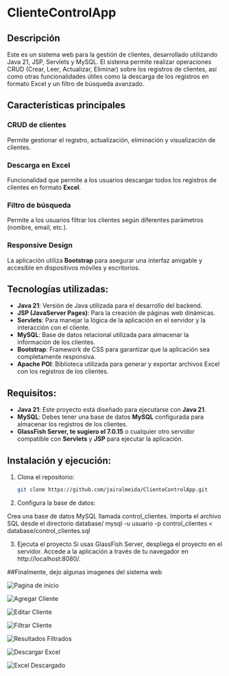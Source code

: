 # ClienteControlApp

## Descripción
Este es un sistema web para la gestión de clientes, desarrollado utilizando Java 21, JSP, Servlets y MySQL. El sistema permite realizar operaciones CRUD (Crear, Leer, Actualizar, Eliminar) sobre los registros de clientes, así como otras funcionalidades útiles como la descarga de los registros en formato Excel y un filtro de búsqueda avanzado.
## Características principales

### CRUD de clientes  
Permite gestionar el registro, actualización, eliminación y visualización de clientes.

### Descarga en Excel  
Funcionalidad que permite a los usuarios descargar todos los registros de clientes en formato **Excel**.

### Filtro de búsqueda  
Permite a los usuarios filtrar los clientes según diferentes parámetros (nombre, email, etc.).

### Responsive Design  
La aplicación utiliza **Bootstrap** para asegurar una interfaz amigable y accesible en dispositivos móviles y escritorios.

## Tecnologías utilizadas:

- **Java 21**: Versión de Java utilizada para el desarrollo del backend.
- **JSP (JavaServer Pages)**: Para la creación de páginas web dinámicas.
- **Servlets**: Para manejar la lógica de la aplicación en el servidor y la interacción con el cliente.
- **MySQL**: Base de datos relacional utilizada para almacenar la información de los clientes.
- **Bootstrap**: Framework de CSS para garantizar que la aplicación sea completamente responsiva.
- **Apache POI**: Biblioteca utilizada para generar y exportar archivos Excel con los registros de los clientes.

## Requisitos:

- **Java 21**: Este proyecto está diseñado para ejecutarse con **Java 21**.
- **MySQL**: Debes tener una base de datos **MySQL** configurada para almacenar los registros de los clientes.
- **GlassFish Server, te sugiero el 7.0.15** o cualquier otro servidor compatible con **Servlets** y **JSP** para ejecutar la aplicación.

## Instalación y ejecución:

1. Clona el repositorio:
   ```bash
   git clone https://github.com/jairalmeida/ClienteControlApp.git

2. Configura la base de datos:

Crea una base de datos MySQL llamada control_clientes.
Importa el archivo SQL desde el directorio database/
mysql -u usuario -p control_clientes < database/control_clientes.sql

3. Ejecuta el proyecto
Si usas GlassFish Server, despliega el proyecto en el servidor.
Accede a la aplicación a través de tu navegador en http://localhost:8080/.

##Finalmente, dejo algunas imagenes del sistema web

![Pagina de inicio](images/Index.png)

![Agregar Cliente](images/agregarCliente.png)

![Editar Cliente](images/editarCliente.png)

![Filtrar Cliente](images/filtrarCliente.png)

![Resultados Filtrados](images/resultadosFiltrados.png)

![Descargar Excel](images/descargarExcel.png)

![Excel Descargado](images/excelDescargado.png)


